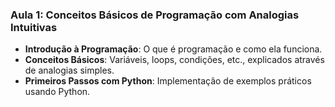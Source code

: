 ### Aula 1: Conceitos Básicos de Programação com Analogias Intuitivas
- **Introdução à Programação**: O que é programação e como ela funciona.
- **Conceitos Básicos**: Variáveis, loops, condições, etc., explicados através de analogias simples.
- **Primeiros Passos com Python**: Implementação de exemplos práticos usando Python.

